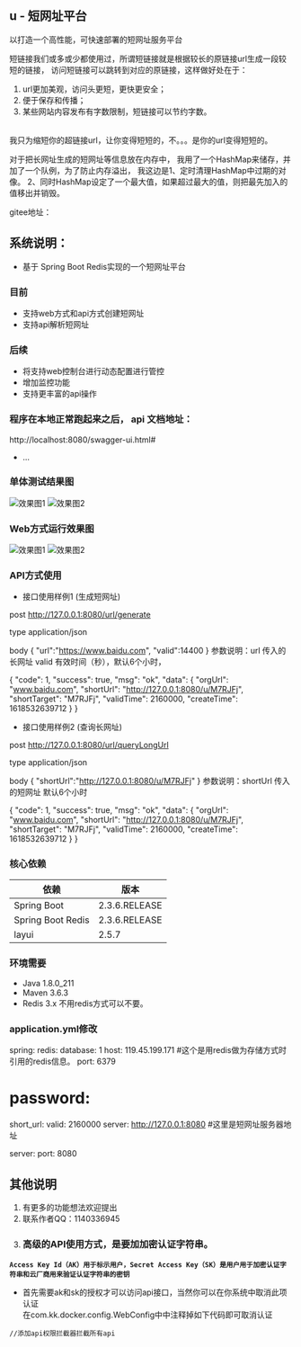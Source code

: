 ## u - 短网址平台
以打造一个高性能，可快速部署的短网址服务平台<br>

短链接我们或多或少都使用过，所谓短链接就是根据较长的原链接url生成一段较短的链接，
访问短链接可以跳转到对应的原链接，这样做好处在于：
1. url更加美观，访问头更短，更快更安全；
2. 便于保存和传播；
3. 某些网站内容发布有字数限制，短链接可以节约字数。
<br>
我只为缩短你的超链接url，让你变得短短的，不。。。是你的url变得短短的。


对于把长网址生成的短网址等信息放在内存中，
我用了一个HashMap来储存，并加了一个队例，为了防止内存溢出，
我这边是1、定时清理HashMap中过期的对像。
2、同时HashMap设定了一个最大值，如果超过最大的值，则把最先加入的值移出并销毁。

gitee地址： <br>


## 系统说明：
- 基于 Spring Boot Redis实现的一个短网址平台
### 目前
- 支持web方式和api方式创建短网址
- 支持api解析短网址
### 后续
- 将支持web控制台进行动态配置进行管控
- 增加监控功能
- 支持更丰富的api操作

### 程序在本地正常跑起来之后，  api 文档地址：
http://localhost:8080/swagger-ui.html#
- ...


### 单体测试结果图
![效果图1](dockertest\jacocotest\one.png)
![效果图2](dockertest\jacocotest\two.png)
  
  

### Web方式运行效果图
![效果图1](dockertest\shorturlimages\用短地址查询长地址.png)
![效果图2](dockertest\shorturlimages\长地址生成短地址.png)
  
### API方式使用


- 接口使用样例1 (生成短网址)


post http://127.0.0.1:8080/url/generate

type application/json

body {
    "url":"https://www.baidu.com",
    "valid":14400
 }
参数说明：url 传入的长网址
        valid 有效时间（秒），默认6个小时，

{
  "code": 1,
  "success": true,
  "msg": "ok",
  "data": {
    "orgUrl": "www.baidu.com",
    "shortUrl": "http://127.0.0.1:8080/u/M7RJFj",
    "shortTarget": "M7RJFj",
    "validTime": 2160000,
    "createTime": 1618532639712
  }
}


- 接口使用样例2 (查询长网址)


post http://127.0.0.1:8080/url/queryLongUrl

type application/json

body {
    "shortUrl":"http://127.0.0.1:8080/u/M7RJFj"
 }
参数说明：shortUrl 传入的短网址
        默认6个小时

{
  "code": 1,
  "success": true,
  "msg": "ok",
  "data": {
    "orgUrl": "www.baidu.com",
    "shortUrl": "http://127.0.0.1:8080/u/M7RJFj",
    "shortTarget": "M7RJFj",
    "validTime": 2160000,
    "createTime": 1618532639712
  }
}
  
### 核心依赖
  
  | 依赖                   | 版本          |
  | ---------------------- | ------------- |
  | Spring Boot            | 2.3.6.RELEASE |
  | Spring Boot Redis      | 2.3.6.RELEASE  |
  | layui                  | 2.5.7        |

###  环境需要
- Java 1.8.0_211
- Maven 3.6.3
- Redis  3.x 不用redis方式可以不要。

### application.yml修改


spring:
  redis:
    database: 1
    host: 119.45.199.171 #这个是用redis做为存储方式时引用的redis信息。
    port: 6379
#    password:
short_url:
  valid: 2160000
  server: http://127.0.0.1:8080 #这里是短网址服务器地址

server:
  port: 8080

## 其他说明
1. 有更多的功能想法欢迎提出
2. 联系作者QQ：1140336945
3. ### 高级的API使用方式，是要加加密认证字符串。
 **`Access Key Id（AK）用于标示用户，Secret Access Key（SK）是用户用于加密认证字符串和云厂商用来验证认证字符串的密钥`**<br>
- 首先需要ak和sk的授权才可以访问api接口，当然你可以在你系统中取消此项认证<br>
在com.kk.docker.config.WebConfig中中注释掉如下代码即可取消认证<br>
```
//添加api权限拦截器拦截所有api
